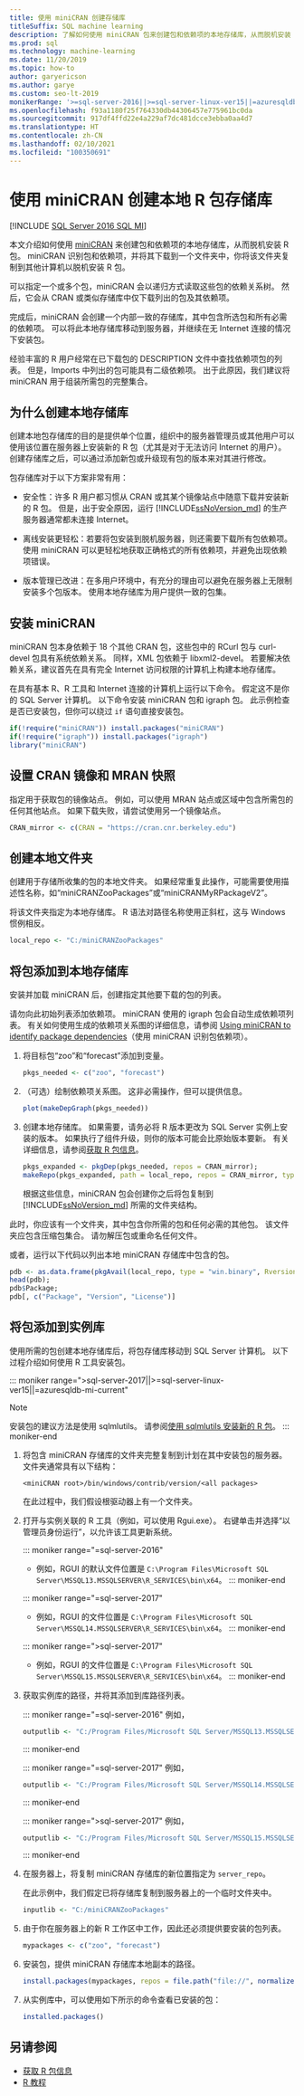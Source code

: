 ```yaml
---
title: 使用 miniCRAN 创建存储库
titleSuffix: SQL machine learning
description: 了解如何使用 miniCRAN 包来创建包和依赖项的本地存储库，从而脱机安装 R 包。
ms.prod: sql
ms.technology: machine-learning
ms.date: 11/20/2019
ms.topic: how-to
author: garyericson
ms.author: garye
ms.custom: seo-lt-2019
monikerRange: '>=sql-server-2016||>=sql-server-linux-ver15||=azuresqldb-mi-current'
ms.openlocfilehash: f93a1180f25f764330db44306457e775961bc0da
ms.sourcegitcommit: 917df4ffd22e4a229af7dc481dcce3ebba0aa4d7
ms.translationtype: HT
ms.contentlocale: zh-CN
ms.lasthandoff: 02/10/2021
ms.locfileid: "100350691"
---
```

# <a name="create-a-local-r-package-repository-using-minicran"></a>使用 miniCRAN 创建本地 R 包存储库
[!INCLUDE [SQL Server 2016 SQL MI](../../includes/applies-to-version/sqlserver2016-asdbmi.md)]

本文介绍如何使用 [miniCRAN](https://cran.r-project.org/web/packages/miniCRAN/index.html) 来创建包和依赖项的本地存储库，从而脱机安装 R 包。 miniCRAN 识别包和依赖项，并将其下载到一个文件夹中，你将该文件夹复制到其他计算机以脱机安装 R 包。

可以指定一个或多个包，miniCRAN 会以递归方式读取这些包的依赖关系树。 然后，它会从 CRAN 或类似存储库中仅下载列出的包及其依赖项。

完成后，miniCRAN 会创建一个内部一致的存储库，其中包含所选包和所有必需的依赖项。 可以将此本地存储库移动到服务器，并继续在无 Internet 连接的情况下安装包。

经验丰富的 R 用户经常在已下载包的 DESCRIPTION 文件中查找依赖项包的列表。 但是，Imports 中列出的包可能具有二级依赖项。 出于此原因，我们建议将 miniCRAN 用于组装所需包的完整集合。

## <a name="why-create-a-local-repository"></a>为什么创建本地存储库

创建本地包存储库的目的是提供单个位置，组织中的服务器管理员或其他用户可以使用该位置在服务器上安装新的 R 包（尤其是对于无法访问 Internet 的用户）。 创建存储库之后，可以通过添加新包或升级现有包的版本来对其进行修改。

包存储库对于以下方案非常有用：

- 安全性：许多 R 用户都习惯从 CRAN 或其某个镜像站点中随意下载并安装新的 R 包。 但是，出于安全原因，运行 [!INCLUDE[ssNoVersion_md](../../includes/ssnoversion-md.md)] 的生产服务器通常都未连接 Internet。

- 离线安装更轻松：若要将包安装到脱机服务器，则还需要下载所有包依赖项。 使用 miniCRAN 可以更轻松地获取正确格式的所有依赖项，并避免出现依赖项错误。

- 版本管理已改进：在多用户环境中，有充分的理由可以避免在服务器上无限制安装多个包版本。 使用本地存储库为用户提供一致的包集。

## <a name="install-minicran"></a>安装 miniCRAN

miniCRAN 包本身依赖于 18 个其他 CRAN 包，这些包中的 RCurl 包与 curl-devel 包具有系统依赖关系。 同样，XML 包依赖于 libxml2-devel。 若要解决依赖关系，建议首先在具有完全 Internet 访问权限的计算机上构建本地存储库。

在具有基本 R、R 工具和 Internet 连接的计算机上运行以下命令。 假定这不是你的 SQL Server 计算机。 以下命令安装 miniCRAN 包和 igraph 包。 此示例检查是否已安装包，但你可以绕过 `if` 语句直接安装包。

```R
if(!require("miniCRAN")) install.packages("miniCRAN") 
if(!require("igraph")) install.packages("igraph") 
library("miniCRAN")
```

## <a name="set-the-cran-mirror-and-mran-snapshot"></a>设置 CRAN 镜像和 MRAN 快照

指定用于获取包的镜像站点。 例如，可以使用 MRAN 站点或区域中包含所需包的任何其他站点。 如果下载失败，请尝试使用另一个镜像站点。

```R
CRAN_mirror <- c(CRAN = "https://cran.cnr.berkeley.edu")
```

## <a name="create-a-local-folder"></a>创建本地文件夹

创建用于存储所收集的包的本地文件夹。 如果经常重复此操作，可能需要使用描述性名称，如“miniCRANZooPackages”或“miniCRANMyRPackageV2”。

将该文件夹指定为本地存储库。 R 语法对路径名称使用正斜杠，这与 Windows 惯例相反。

```R
local_repo <- "C:/miniCRANZooPackages"
```

## <a name="add-packages-to-the-local-repo"></a>将包添加到本地存储库

安装并加载 miniCRAN 后，创建指定其他要下载的包的列表。

请勿向此初始列表添加依赖项。 miniCRAN 使用的 igraph 包会自动生成依赖项列表。 有关如何使用生成的依赖项关系图的详细信息，请参阅 [Using miniCRAN to identify package  dependencies](https://cran.r-project.org/web/packages/miniCRAN/vignettes/miniCRAN-dependency-graph.html)（使用 miniCRAN 识别包依赖项）。

1. 将目标包“zoo”和“forecast”添加到变量。

    ```R
    pkgs_needed <- c("zoo", "forecast")
    ```

2. （可选）绘制依赖项关系图。 这非必需操作，但可以提供信息。

    ```R
    plot(makeDepGraph(pkgs_needed))
    ```

3. 创建本地存储库。 如果需要，请务必将 R 版本更改为 SQL Server 实例上安装的版本。 如果执行了组件升级，则你的版本可能会比原始版本要新。 有关详细信息，请参阅[获取 R 包信息](../package-management/r-package-information.md)。

    ```R
    pkgs_expanded <- pkgDep(pkgs_needed, repos = CRAN_mirror);
    makeRepo(pkgs_expanded, path = local_repo, repos = CRAN_mirror, type = "win.binary", Rversion = "3.3");
    ```

   根据这些信息，miniCRAN 包会创建你之后将包复制到 [!INCLUDE[ssNoVersion_md](../../includes/ssnoversion-md.md)] 所需的文件夹结构。

此时，你应该有一个文件夹，其中包含你所需的包和任何必需的其他包。 该文件夹应包含压缩包集合。 请勿解压包或重命名任何文件。

或者，运行以下代码以列出本地 miniCRAN 存储库中包含的包。

```R
pdb <- as.data.frame(pkgAvail(local_repo, type = "win.binary", Rversion = "3.3"), stringsAsFactors = FALSE);
head(pdb);
pdb$Package;
pdb[, c("Package", "Version", "License")]
```

## <a name="add-packages-to-the-instance-library"></a>将包添加到实例库

使用所需的包创建本地存储库后，将包存储库移动到 SQL Server 计算机。 以下过程介绍如何使用 R 工具安装包。

::: moniker range=">sql-server-2017||>=sql-server-linux-ver15||=azuresqldb-mi-current"
> [!NOTE]
> 安装包的建议方法是使用 sqlmlutils。 请参阅[使用 sqlmlutils 安装新的 R 包](install-additional-r-packages-on-sql-server.md)。
::: moniker-end

1. 将包含 miniCRAN 存储库的文件夹完整复制到计划在其中安装包的服务器。 文件夹通常具有以下结构： 

   `<miniCRAN root>/bin/windows/contrib/version/<all packages>`

   在此过程中，我们假设根驱动器上有一个文件夹。

2. 打开与实例关联的 R 工具（例如，可以使用 Rgui.exe）。 右键单击并选择“以管理员身份运行”，以允许该工具更新系统。

   ::: moniker range="=sql-server-2016"
   - 例如，RGUI 的默认文件位置是 `C:\Program Files\Microsoft SQL Server\MSSQL13.MSSQLSERVER\R_SERVICES\bin\x64`。
   ::: moniker-end

   ::: moniker range="=sql-server-2017"
   - 例如，RGUI 的文件位置是 `C:\Program Files\Microsoft SQL Server\MSSQL14.MSSQLSERVER\R_SERVICES\bin\x64`。
   ::: moniker-end

   ::: moniker range=">sql-server-2017"
   - 例如，RGUI 的文件位置是 `C:\Program Files\Microsoft SQL Server\MSSQL15.MSSQLSERVER\R_SERVICES\bin\x64`。
   ::: moniker-end

3. 获取实例库的路径，并将其添加到库路径列表。

   ::: moniker range="=sql-server-2016"
   例如，

   ```R
   outputlib <- "C:/Program Files/Microsoft SQL Server/MSSQL13.MSSQLSERVER/R_SERVICES/library"
   ```

   ::: moniker-end

   ::: moniker range="=sql-server-2017"
   例如，

   ```R
   outputlib <- "C:/Program Files/Microsoft SQL Server/MSSQL14.MSSQLSERVER/R_SERVICES/library"
   ```

   ::: moniker-end

   ::: moniker range=">sql-server-2017"
   例如，

   ```R
   outputlib <- "C:/Program Files/Microsoft SQL Server/MSSQL15.MSSQLSERVER/R_SERVICES/library"
   ```

   ::: moniker-end

4. 在服务器上，将复制 miniCRAN 存储库的新位置指定为 `server_repo`。

    在此示例中，我们假定已将存储库复制到服务器上的一个临时文件夹中。

    ```R
    inputlib <- "C:/miniCRANZooPackages"
    ```

5. 由于你在服务器上的新 R 工作区中工作，因此还必须提供要安装的包列表。

    ```R
    mypackages <- c("zoo", "forecast")
    ```

6. 安装包，提供 miniCRAN 存储库本地副本的路径。

    ```R
    install.packages(mypackages, repos = file.path("file://", normalizePath(inputlib, winslash = "/")), lib = outputlib, type = "win.binary", dependencies = TRUE);
    ```

7. 从实例库中，可以使用如下所示的命令查看已安装的包：

    ```R
    installed.packages()
    ```

## <a name="see-also"></a>另请参阅

+ [获取 R 包信息](../package-management/r-package-information.md)
+ [R 教程](../tutorials/r-tutorials.md)
